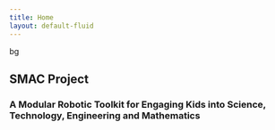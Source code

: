 ```yaml
---
title: Home
layout: default-fluid
---
```


<!-- Warming Up -->
<link href='http://fonts.googleapis.com/css?family=Buenard:700' rel='stylesheet' type='text/css'>
<script src="http://pupunzi.com/mb.components/mb.YTPlayer/demo/inc/jquery.mb.YTPlayer.js"></script>

<div class="row">
	<section class="content-section video-section">
	  <div class="pattern-overlay">
	  <a id="bgndVideo" class="player" data-property="{videoURL:'https://www.youtube.com/watch?v=BkBEM_JK08w',containment:'.video-section', quality:'large', autoPlay:true, mute:true, opacity:1}">bg</a>
		<div class="container">
		  <div class="row">
			<div class="col-lg-12">
			<h1>SMAC Project</h1>  
			<h3>A Modular Robotic Toolkit for Engaging Kids into Science, Technology, Engineering and Mathematics</h3>
		   </div>
		  </div>
		</div>
	  </div>
	</section>
</div>

